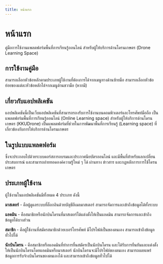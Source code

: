 ```yaml
---
title: หน้าแรก
---
```


# หน้าแรก

คู่มือการใช้งานแพลตฟอร์มพื้นที่การเรียนรู้ออนไลน์ สําหรับผู้ให้บริการด้านโดรนเกษตร (Drone Learning Space)

## การใช้งานคู่มือ

สามารถเลือกหัวข้อหลักตามประเภทผู้ใช้งานที่ต้องการได้จากเมนูทางด้านซ้ายมือ
สามารถเลือกหัวข้อย่อยของแต่ละหัวข้อหลักได้จากเมนูด้านขวามือ (หากมี)

## เกี่ยวกับแอปพลิเคชัน

แอปพลิเคชันนี้เป็นเว็บแอปพลิเคชันที่สามารถรองรับการใช้งานบนคอมพิวเตอร์และโทรศัพท์มือถือ เป็นแพลตฟอร์มพื้นที่การเรียนรู้ออนไลน์ (Online Learning space) สําหรับผู้ให้บริการด้านโดรนเกษตร (KKUDrone) เป็นแพลตฟอร์มที่ช่วยในการพัฒนาพื้นที่การเรียนรู้ (Learning space) ที่เกี่ยวข้องกับการให้บริการด้านโดรนเกษตร

## ในรูปแบบแพลตฟอร์ม

ซึ่งจะประกอบไปด้วยระบบคอร์สการอบรมและประกาศนียบัตรออนไลน์ และมีพื้นที่สำหรับแลกเปลี่ยนประสบการณ์ และสามารถถ่ายทอดองค์ความรู้ใหม่ ๆ ได้ ผ่านทาง ข่าวสาร และกฎหลักการการใช้โดรนเกษตร

## ประเภทผู้ใช้งาน

ผู้ใช้งานในแอปพลิเคชันมีทั้งหมด 4 ประเภท ดังนี้

**มาสเตอร์** - คือผู้ดูแลระบบที่ล็อกอินด้วยบัญชีอีเมลมาสเตอร์ สามารถจัดการและเข้าถึงข้อมูลได้ทั้งระบบ

**แอดมิน** - คือสมาชิกหรือนักบินโดรนที่มาสเตอร์ได้แต่งตั้งให้เป็นแอดมิน สามารถจัดการและเข้าถึงข้อมูลได้บางส่วน

**สมาชิก** - คือผู้ใช้งานที่สมัครสมาชิกด้วยเบอร์โทรศัพท์ มีโปรไฟล์เป็นของตนเอง สามารถเข้าถึงข้อมูลทั่วไปได้

**นักบินโดรน** - คือสมาชิกหรือแอดมินที่ทำการยื่นสมัครเป็นนักบินโดรน และได้รับการยืนยันและแต่งตั้งให้เป็นนักบินโดรนโดยแอดมินหรือมาสเตอร์ นักบินโดรนจะมีโปรไฟล์ของตนเอง สามารถเผยแพร่ข้อมูลการรับจ้างบินโดรนของตนเองได้ และสามารถเข้าถึงข้อมูลทั่วไปได้
